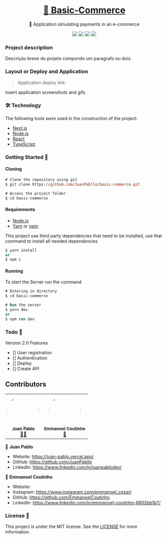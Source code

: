 <h1 align="center">
    <a href="#">🔗 Basic-Commerce</a>
</h1>
<p align="center">🚀 Application simulating payments in an e-commerce</p>
<p align="center">
  <img src="https://img.shields.io/static/v1?label=next&message=framework&color=blue&style=for-the-badge&logo=next"/>
  <img src="https://img.shields.io/static/v1?label=Vercel&message=deploy&color=blue&style=for-the-badge&logo=vercel"/>
  <img src="http://img.shields.io/static/v1?label=License&message=MIT&color=green&style=for-the-badge"/>
   <img src="http://img.shields.io/static/v1?label=STATUS&message=EM%20DESENVOLVIMENTO&color=RED&style=for-the-badge"/>
</p>

### Project description

<p align="justify">
  Descrição breve do projeto compondo um paragrafo ou dois. 
</p>

### Layout or Deploy and Application

> Application deploy link:

insert application screenshots and gifs

### 🛠 Technology

The following tools were used in the construction of the project:

- [Next.js](https://nextjs.org/)
- [Node.js](https://nodejs.org/en/)
- [React](https://pt-br.reactjs.org/)
- [TypeScript](https://www.typescriptlang.org/)

### Getting Started 🚀

#### Cloning

```ps
# Clone the repository using git
$ git clone https://github.com/JuanPabllo/basic-commerce.git

# Access the project folder
$ cd basic-commerce
```

#### Requirements

- [Node.js](https://nodejs.org/en/)
- [Yarn](https://yarnpkg.com/) or [npm](https://www.npmjs.com/)

This project use third party dependencies that need to be installed, use that command to install all needed dependencies

```ps
$ yarn install
or
$ npm i
```

#### Running

To start the Server run the command

```ps
# Entering in directory
$ cd basic-commerce

# Run the server
$ yarn dev
or
$ npm run dev
```

### Todo 📌

Version 2.0 Features

- [] User registration
- [] Authentication
- [] Deploy
- [] Create API

## Contributors

<table>
  <tr>
    <td align="center"><a><img style="border-radius: 50%;" src="https://avatars.githubusercontent.com/u/59495901?v=4" width="100px;" alt=""/><br /><sub><b>Juan Pablo</b></sub></a><br /><a href="https://github.com/JuanPabllo" title="JuanPabllo">👨‍🚀</a></td>
    <td align="center"><a><img style="border-radius: 50%;" src="https://avatars.githubusercontent.com/u/61562882?v=4" width="100px;" alt=""/><br /><sub><b>Emmanoel Coutinho </b></sub></a><br /><a href="https://github.com/EmmanoelCoutinho" title="EmmanoelCoutinho">🚀</a></td>
  </tr>
</table>

👤 **Juan Pablo**

- Website: https://juan-pablo.vercel.app/
- GitHub: https://github.com/JuanPabllo
- LinkedIn: https://www.linkedin.com/in/juanpablodev/

👤 **Emmanoel Coutinho**

- Website:
- Instagram: https://www.instagram.com/emmanoel_cezar/
- GitHub: https://github.com/EmmanoelCoutinho
- LinkedIn: https://www.linkedin.com/in/emmanoel-coutinho-8802bb1b7/

### License 📝

This project is under the MIT license. See the [LICENSE](https://github.com/juanpabllo/basic-commerce/blob/main/license) for more information.
